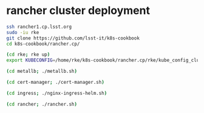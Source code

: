 rancher cluster deployment
==========================

```bash
ssh rancher1.cp.lsst.org
sudo -iu rke
git clone https://github.com/lsst-it/k8s-cookbook
cd k8s-cookbook/rancher.cp/

(cd rke; rke up)
export KUBECONFIG=/home/rke/k8s-cookbook/rancher.cp/rke/kube_config_cluster.yml

(cd metallb; ./metallb.sh)

(cd cert-manager; ./cert-manager.sh)

(cd ingress; ./nginx-ingress-helm.sh)

(cd rancher; ./rancher.sh)
```
